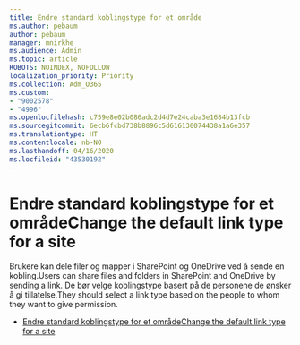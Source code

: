 ```yaml
---
title: Endre standard koblingstype for et område
ms.author: pebaum
author: pebaum
manager: mnirkhe
ms.audience: Admin
ms.topic: article
ROBOTS: NOINDEX, NOFOLLOW
localization_priority: Priority
ms.collection: Adm_O365
ms.custom:
- "9002578"
- "4996"
ms.openlocfilehash: c759e8e02b086adc2d4d7e24caba3e1684b13fcb
ms.sourcegitcommit: 6ecb6fcbd738b8896c5d616130074438a1a6e357
ms.translationtype: HT
ms.contentlocale: nb-NO
ms.lasthandoff: 04/16/2020
ms.locfileid: "43530192"
---
```

# <a name="change-the-default-link-type-for-a-site"></a><span data-ttu-id="80548-102">Endre standard koblingstype for et område</span><span class="sxs-lookup"><span data-stu-id="80548-102">Change the default link type for a site</span></span>

<span data-ttu-id="80548-103">Brukere kan dele filer og mapper i SharePoint og OneDrive ved å sende en kobling.</span><span class="sxs-lookup"><span data-stu-id="80548-103">Users can share files and folders in SharePoint and OneDrive by sending a link.</span></span> <span data-ttu-id="80548-104">De bør velge koblingstype basert på de personene de ønsker å gi tillatelse.</span><span class="sxs-lookup"><span data-stu-id="80548-104">They should select a link type based on the people to whom they want to give permission.</span></span>

- [<span data-ttu-id="80548-105">Endre standard koblingstype for et område</span><span class="sxs-lookup"><span data-stu-id="80548-105">Change the default link type for a site</span></span>](https://docs.microsoft.com/sharepoint/change-default-sharing-link)
